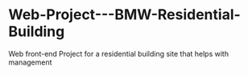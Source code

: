# Web-Project---BMW-Residential-Building
Web front-end Project for a residential building site that helps with management  
